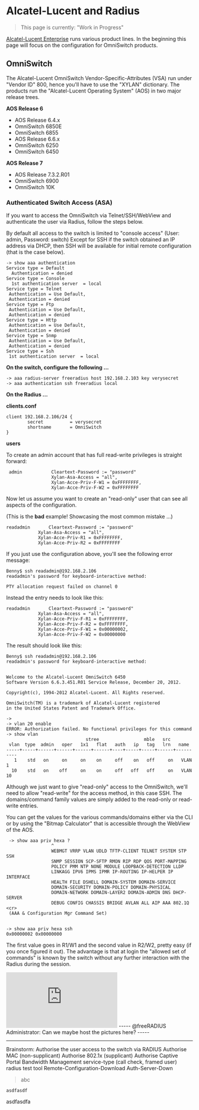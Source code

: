 # Alcatel-Lucent and Radius

>
> This page is currently: "Work in Progress"
>

[Alcatel-Lucent Enterprise](http://enterprise.alcatel-lucent.com/) runs various product lines. In the beginning this page will focus on the configuration for OmniSwitch products.

## OmniSwitch
The Alcatel-Lucent OmniSwitch Vendor-Specific-Attributes (VSA) run under "Vendor ID" 800, hence you'll have to use the "XYLAN" dictionary.
The products run the "Alcatel-Lucent Operating System" (AOS) in two major release trees.

**AOS Release 6**
* AOS Release 6.4.x
 * OmniSwitch 6850E
 * OmniSwitch 6855
* AOS Release 6.6.x
 * OmniSwitch 6250
 * OmniSwitch 6450
 
**AOS Release 7**
* AOS Release 7.3.2.R01
 * OmniSwitch 6900
 * OmniSwitch 10K

### Authenticated Switch Access (ASA)

If you want to access the OmniSwitch via Telnet/SSH/WebView and authenticate the user via Radius, follow the steps below.

By default all access to the switch is limited to "console access" (User: admin, Password: switch)
Except for SSH if the switch obtained an IP address via DHCP, then SSH will be available for initial remote configuration (that is the case below).

    -> show aaa authentication 
    Service type = Default
      Authentication = denied
    Service type = Console 
      1st authentication server  = local
    Service type = Telnet
     Authentication = Use Default,
     Authentication = denied
    Service type = Ftp
     Authentication = Use Default,
     Authentication = denied
    Service type = Http
     Authentication = Use Default,
     Authentication = denied
    Service type = Snmp
     Authentication = Use Default,
     Authentication = denied
    Service type = Ssh
     1st authentication server  = local

**On the switch, configure the following ...**

    -> aaa radius-server freeradius host 192.168.2.103 key verysecret
    -> aaa authentication ssh freeradius local

**On the Radius ...**

**clients.conf**

    client 192.168.2.106/24 {
            secret          = verysecret
            shortname       = OmniSwitch
    }

**users**

To create an admin account that has full read-write privileges is straight forward:

     admin           Cleartext-Password := "password"
                     Xylan-Asa-Access = "all",
                     Xylan-Acce-Priv-F-W1 = 0xFFFFFFFF,
                     Xylan-Acce-Priv-F-W2 = 0xFFFFFFFF

Now let us assume you want to create an "read-only" user that can see all aspects of the configuration.

(This is the **bad** example! Showcasing the most common mistake ...)

    readadmin       Cleartext-Password := "password"
                Xylan-Asa-Access = "all",
                Xylan-Acce-Priv-R1 = 0xFFFFFFFF,
                Xylan-Acce-Priv-R2 = 0xFFFFFFFF

If you just use the configuration above, you'll see the following error message:

    Benny$ ssh readadmin@192.168.2.106
    readadmin's password for keyboard-interactive method: 
     
    PTY allocation request failed on channel 0

Instead the entry needs to look like this:

    readadmin       Cleartext-Password := "password"
                Xylan-Asa-Access = "all",
                Xylan-Acce-Priv-F-R1 = 0xFFFFFFFF,
                Xylan-Acce-Priv-F-R2 = 0xFFFFFFFF,
                Xylan-Acce-Priv-F-W1 = 0x00000002,
                Xylan-Acce-Priv-F-W2 = 0x00000000

The result should look like this:

    Benny$ ssh readadmin@192.168.2.106
    readadmin's password for keyboard-interactive method: 
    
     
    Welcome to the Alcatel-Lucent OmniSwitch 6450
    Software Version 6.6.3.451.R01 Service Release, December 20, 2012. 
     
    Copyright(c), 1994-2012 Alcatel-Lucent. All Rights reserved.
    
    OmniSwitch(TM) is a trademark of Alcatel-Lucent registered
    in the United States Patent and Trademark Office.
  
    -> 
    -> vlan 20 enable 
    ERROR: Authorization failed. No functional privileges for this command
    -> show vlan 
                                  stree                 mble   src        
     vlan  type  admin   oper   1x1   flat   auth   ip   tag   lrn   name
    -----+-----+------+------+------+------+----+-----+-----+------+----------
       1    std   on     on     on    on     off    on   off     on   VLAN 1 
      10    std   on    off     on    on     off   off   off     on   VLAN 10
    
Although we just want to give "read-only" access to the OmniSwitch, we'll need to allow "read-write" for the access method, in this case SSH. The domains/command family values are simply added to the read-only or read-write entries.

You can get the values for the various commands/domains either via the CLI or by using the "Bitmap Calculator" that is accessible through the WebView of the AOS.

     -> show aaa priv hexa ?
                     ^
                     WEBMGT VRRP VLAN UDLD TFTP-CLIENT TELNET SYSTEM STP SSH 
                     SNMP SESSION SCP-SFTP RMON RIP RDP QOS PORT-MAPPING 
                     POLICY PMM NTP NONE MODULE LOOPBACK-DETECTION LLDP 
                     LINKAGG IPV6 IPMS IPMR IP-ROUTING IP-HELPER IP INTERFACE 
                     HEALTH FILE DSHELL DOMAIN-SYSTEM DOMAIN-SERVICE 
                     DOMAIN-SECURITY DOMAIN-POLICY DOMAIN-PHYSICAL 
                     DOMAIN-NETWORK DOMAIN-LAYER2 DOMAIN-ADMIN DNS DHCP-SERVER 
                     DEBUG CONFIG CHASSIS BRIDGE AVLAN ALL AIP AAA 802.1Q <cr> 
     (AAA & Configuration Mgr Command Set)
    
    
    -> show aaa priv hexa ssh 
    0x00000002 0x00000000

The first value goes in R1/W1 and the second value in R2/W2, pretty easy (if you once figured it out).
The advantage is that at login the "allowed set of commands" is known by the switch without any further interaction with the Radius during the session.

![webview.png](http://dokuwiki.alu4u.com/dokuwiki/lib/exe/fetch.php?t=1375813412&tok=845290&media=webview.png)
----- @freeRADIUS Administrator: Can we maybe host the pictures here? -----



***

Brainstorm:
Authorise the user access to the switch via RADIUS
Authorise MAC (non-supplicant)
Authorise 802.1x (supplicant)
Authorise Captive Portal
Bandwidth Management
service-type (call check, framed user)
radius test tool
Remote-Configuration-Download
Auth-Server-Down


> abc

`asdfasdf`

asdfasdfa

